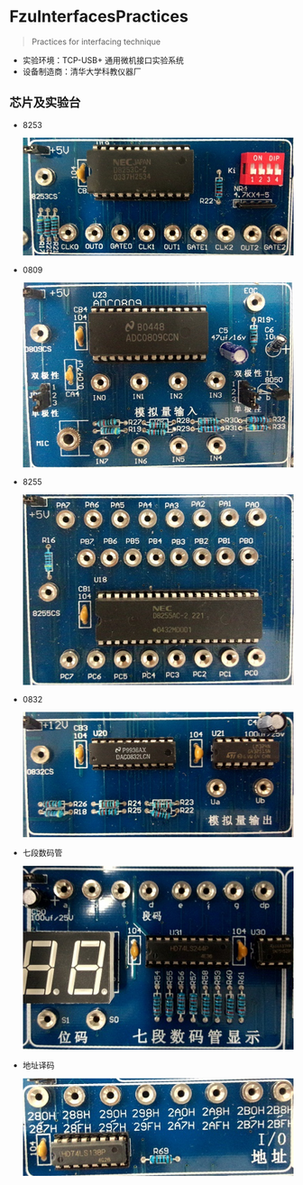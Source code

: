 # FzuInterfacesPractices
> Practices for interfacing technique



- 实验环境：TCP-USB+ 通用微机接口实验系统
- 设备制造商：清华大学科教仪器厂



## 芯片及实验台

- 8253

  ![](https://github.com/weeway/Netdisk/raw/master/pictures/8253.jpg)

- 0809

  ![](https://github.com/weeway/Netdisk/raw/master/pictures/0809.jpg)

- 8255

  ![](https://github.com/weeway/Netdisk/raw/master/pictures/8255.jpg)

- 0832

  ![](https://github.com/weeway/Netdisk/raw/master/pictures/0832.jpg)

- 七段数码管

  ![](https://github.com/weeway/Netdisk/raw/master/pictures/%E4%B8%83%E6%AE%B5%E6%95%B0%E7%A0%81%E7%AE%A1.jpg)

- 地址译码

  ![](https://github.com/weeway/Netdisk/raw/master/pictures/%E5%9C%B0%E5%9D%80%E8%AF%91%E7%A0%81.jpg)

  ​

  ​
